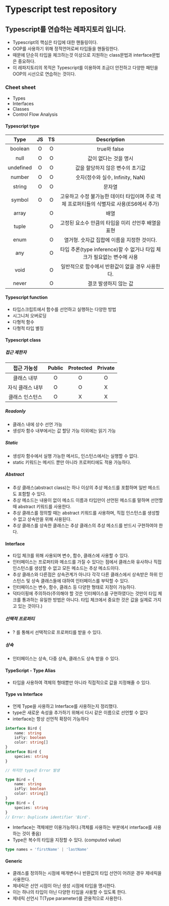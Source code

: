 # Typescript test repository

## Typescript를 연습하는 레파지토리 입니다.

- Typescript의 핵심은 타입에 대한 핸들링이다.
- OOP를 사용하기 위해 정적언어로써 타입들을 핸들링한다.
- 때문에 단순히 타입을 체크하는것 이상으로 지원하는 class문법과 interface문법은 중요하다.
- 이 레파지토리의 목적은 Typescript를 이용하여 조금더 안전하고 다양한 패턴을 OOP의 시선으로 연습하는 것이다. 

### Cheet sheet

- Types
- Interfaces
- Classes
- Control Flow Analysis

#### Typescript type

|   Type    |  JS   |  TS   |                                        Description                                        |
| :-------: | :---: | :---: | :---------------------------------------------------------------------------------------: |
|  boolean  |   O   |   O   |                                       true와 false                                        |
|   null    |   O   |   O   |                                   값이 없다는 것을 명시                                   |
| undefined |   O   |   O   |                             값을 할당하지 않은 변수의 초기값                              |
|  number   |   O   |   O   |                             숫자(정수와 실수, Infinity, NaN)                              |
|  string   |   O   |   O   |                                          문자열                                           |
|  symbol   |   O   |   O   | 고유하고 수정 불가능한 데이터 타입이며 주로 객체 프로퍼티들의 식별자로 사용(ES6에서 추가) |
|   array   |       |   O   |                                           배열                                            |
|   tuple   |       |   O   |                    고정된 요소수 만큼의 타입을 미리 선언후 배열을 표현                    |
|   enum    |       |   O   |                        열거형. 숫자값 집합에 이름을 지정한 것이다.                        |
|    any    |       |   O   |          타입 추론(type inference)할 수 없거나 타입 체크가 필요없는 변수에 사용           |
|   void    |       |   O   |                     일반적으로 함수에서 반환값이 없을 경우 사용한다.                      |
|   never   |       |   O   |                                   결코 발생하지 않는 값                                   |

#### Typescript function

- 타입스크립트에서 함수를 선언하고 실행하는 다양한 방법
- 시그니처 오버로딩
- 다형적 함수
- 다형적 타입 별칭

#### Typescript class

##### 접근 제한자

|   접근 가능성    | Public | Protected | Private |
| :--------------: | :----: | :-------: | :-----: |
|   클래스 내부    |   O    |     O     |    O    |
| 자식 클래스 내부 |   O    |     O     |    X    |
| 클래스 인스턴스  |   O    |     X     |    X    |

##### Readonly

- 클래스 내에 상수 선언 가능
- 생성자 함수 내부에서는 값 할당 가능 이외에는 읽기 가능

##### Static

- 생성자 함수에서 실행 가능한 메서드, 인스턴스에서는 실행할 수 없다.
- static 키워드는 메서드 뿐만 아니라 프로퍼티에도 적용 가능하다.

##### Abstract

- 추상 클래스(abstract class)는 하나 이상의 추상 메소드를 포함하며 일반 메소드도 포함할 수 있다.
- 추상 메소드는 내용이 없이 메소드 이름과 타입만이 선언된 메소드를 말하며 선언할 때 abstract 키워드를 사용한다.
- 추상 클래스를 정의할 때는 abstract 키워드를 사용하며, 직접 인스턴스를 생성할 수 없고 상속만을 위해 사용된다.
- 추상 클래스를 상속한 클래스는 추상 클래스의 추상 메소드를 반드시 구현하여야 한다.

#### Interface

- 타입 체크를 위해 사용되며 변수, 함수, 클래스에 사용할 수 있다.
- 인터페이스는 프로퍼티와 메소드를 가질 수 있다는 점에서 클래스와 유사하나 직접 인스턴스를 생성할 수 없고 모든 메소드는 추상 메소드이다.
- 추상 클래스와 다른점은 상속관계가 아니다 각각 다른 클래스에서 상속받은 하위 인스턴스 및 상속 클래스들에 대하여 인터페이스를 부탁할 수 있다.
- 인터페이스는 변수, 함수, 클래스 등 다양한 형태로 지정이 가능하다.
- 덕타이핑에 주의하라(주의해야 할 것은 인터페이스를 구현하였다는 것만이 타입 체크를 통과하는 유일한 방법은 아니다. 타입 체크에서 중요한 것은 값을 실제로 가지고 있는 것이다.)

##### 선택적 프로퍼티

- ? 를 통해서 선택적으로 프로퍼티를 받을 수 있다.

##### 상속

- 인터페이스는 상속, 다중 상속, 클래스도 상속 받을 수 있다.

#### TypeScript - Type Alias

- 타입을 사용하여 객체의 형태뿐만 아니라 직접적으로 값을 지정해줄 수 있다.

#### Type vs Interface

- 언제 Type을 사용하고 Interface를 사용하는지 정리했다.
- type은 새로운 속성을 추가하기 위해서 다시 같은 이름으로 선언할 수 없다
- interface는 항상 선언적 확장이 가능하다

```Typescript
interface Bird {
    name: string
    isFly: boolean
    color: string[]
}
interface Bird {
    species: string
}

// 하지만 type은 Error 발생

type Bird = {
    name: string
    isFly: boolean
    color: string[]
}
type Bird = {
    species: string
}
// Error: Duplicate identifier 'Bird'.
```

- Interface는 객체에만 이용가능하다.(객체를 사용하는 부분에서 interface를 사용하는 것이 좋음)
- Type은 복수의 타입을 지정할 수 있다. (computed value)

```Typescript
type names = 'firstName' | 'lastName'
```

#### Generic

- 클래스를 정의하는 시점에 매개변수나 반환값의 타입 선언이 어려운 경우 제네릭을 사용한다.
- 제네릭은 선언 시점이 아닌 생성 시점에 타입을 명시한다.
- 이는 하나의 타입이 아닌 다양한 타입을 사용할 수 있도록 한다.
- 제네릭 선언시 T(Type parameter)를 관용적으로 사용한다.
